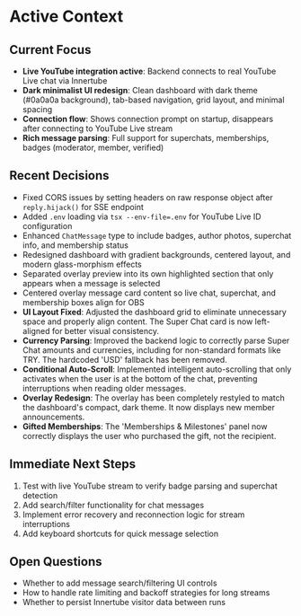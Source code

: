 # Active Context

## Current Focus
- **Live YouTube integration active**: Backend connects to real YouTube Live chat via Innertube
- **Dark minimalist UI redesign**: Clean dashboard with dark theme (#0a0a0a background), tab-based navigation, grid layout, and minimal spacing
- **Connection flow**: Shows connection prompt on startup, disappears after connecting to YouTube Live stream
- **Rich message parsing**: Full support for superchats, memberships, badges (moderator, member, verified)

## Recent Decisions
- Fixed CORS issues by setting headers on raw response object after `reply.hijack()` for SSE endpoint
- Added `.env` loading via `tsx --env-file=.env` for YouTube Live ID configuration
- Enhanced `ChatMessage` type to include badges, author photos, superchat info, and membership status
- Redesigned dashboard with gradient backgrounds, centered layout, and modern glass-morphism effects
- Separated overlay preview into its own highlighted section that only appears when a message is selected
- Centered overlay message card content so live chat, superchat, and membership boxes align for OBS
- **UI Layout Fixed**: Adjusted the dashboard grid to eliminate unnecessary space and properly align content. The Super Chat card is now left-aligned for better visual consistency.
- **Currency Parsing**: Improved the backend logic to correctly parse Super Chat amounts and currencies, including for non-standard formats like TRY. The hardcoded 'USD' fallback has been removed.
- **Conditional Auto-Scroll**: Implemented intelligent auto-scrolling that only activates when the user is at the bottom of the chat, preventing interruptions when reading older messages.
- **Overlay Redesign**: The overlay has been completely restyled to match the dashboard's compact, dark theme. It now displays new member announcements.
- **Gifted Memberships**: The 'Memberships & Milestones' panel now correctly displays the user who purchased the gift, not the recipient.

## Immediate Next Steps
1. Test with live YouTube stream to verify badge parsing and superchat detection
2. Add search/filter functionality for chat messages
3. Implement error recovery and reconnection logic for stream interruptions
4. Add keyboard shortcuts for quick message selection

## Open Questions
- Whether to add message search/filtering UI controls
- How to handle rate limiting and backoff strategies for long streams
- Whether to persist Innertube visitor data between runs
